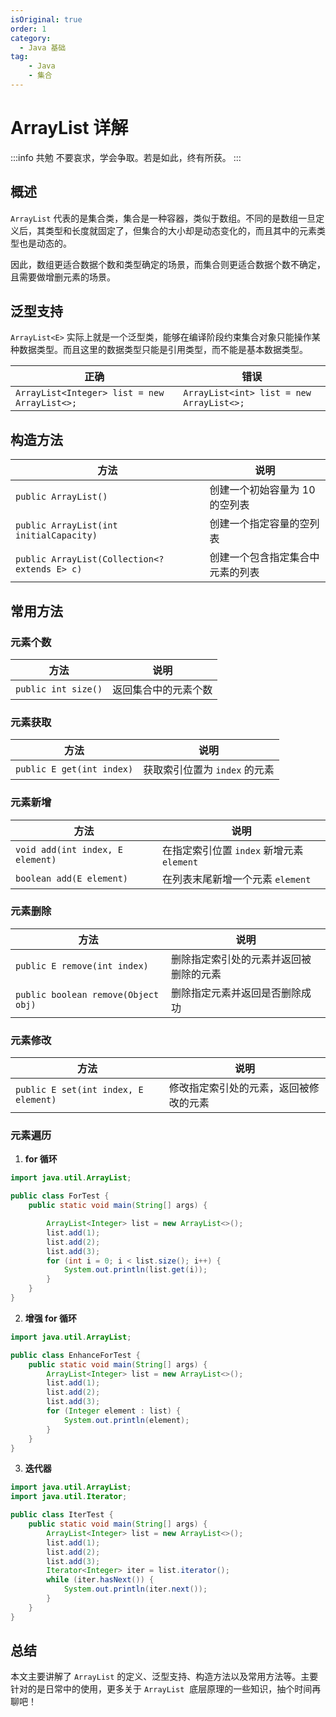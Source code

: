 ```yaml
---
isOriginal: true
order: 1
category:
  - Java 基础
tag:
    - Java
    - 集合
---
```

# ArrayList 详解

:::info 共勉
不要哀求，学会争取。若是如此，终有所获。
:::

## 概述

`ArrayList` 代表的是集合类，集合是一种容器，类似于数组。不同的是数组一旦定义后，其类型和长度就固定了，但集合的大小却是动态变化的，而且其中的元素类型也是动态的。

因此，数组更适合数据个数和类型确定的场景，而集合则更适合数据个数不确定，且需要做增删元素的场景。

## 泛型支持

`ArrayList<E>` 实际上就是一个泛型类，能够在编译阶段约束集合对象只能操作某种数据类型。而且这里的数据类型只能是引用类型，而不能是基本数据类型。

| 正确                                         | 错误                                     |
| -------------------------------------------- | ---------------------------------------- |
| `ArrayList<Integer> list = new ArrayList<>;` | `ArrayList<int> list = new ArrayList<>;` |

## 构造方法

| 方法                                          | 说明                             |
| --------------------------------------------- | -------------------------------- |
| `public ArrayList()`                          | 创建一个初始容量为 10 的空列表   |
| `public ArrayList(int initialCapacity)`       | 创建一个指定容量的空列表         |
| `public ArrayList(Collection<? extends E> c)` | 创建一个包含指定集合中元素的列表 |

## 常用方法

### 元素个数

| 方法                | 说明                 |
| ------------------- | -------------------- |
| `public int size()` | 返回集合中的元素个数 |

### 元素获取

| 方法                      | 说明                          |
| ------------------------- | ----------------------------- |
| `public E get(int index)` | 获取索引位置为 `index` 的元素 |

### 元素新增

| 方法                             | 说明                                      |
| -------------------------------- | ----------------------------------------- |
| `void add(int index, E element)` | 在指定索引位置 `index` 新增元素 `element` |
| `boolean add(E element)`         | 在列表末尾新增一个元素 `element`          |

### 元素删除

| 方法                                | 说明                                   |
| ----------------------------------- | -------------------------------------- |
| `public E remove(int index)`        | 删除指定索引处的元素并返回被删除的元素 |
| `public boolean remove(Object obj)` | 删除指定元素并返回是否删除成功         |

### 元素修改

| 方法                                 | 说明                                   |
| ------------------------------------ | -------------------------------------- |
| `public E set(int index, E element)` | 修改指定索引处的元素，返回被修改的元素 |

### 元素遍历

1.  **for 循环**

```java
import java.util.ArrayList;

public class ForTest {
    public static void main(String[] args) {

        ArrayList<Integer> list = new ArrayList<>();
        list.add(1);
        list.add(2);
        list.add(3);
        for (int i = 0; i < list.size(); i++) {
            System.out.println(list.get(i));
        }
    }
}
```

2.  **增强 for 循环**

```java
import java.util.ArrayList;

public class EnhanceForTest {
    public static void main(String[] args) {
        ArrayList<Integer> list = new ArrayList<>();
        list.add(1);
        list.add(2);
        list.add(3);
        for (Integer element : list) {
            System.out.println(element);
        }
    }
}
```

3.  **迭代器**

```java
import java.util.ArrayList;
import java.util.Iterator;

public class IterTest {
    public static void main(String[] args) {
        ArrayList<Integer> list = new ArrayList<>();
        list.add(1);
        list.add(2);
        list.add(3);
        Iterator<Integer> iter = list.iterator();
        while (iter.hasNext()) {
            System.out.println(iter.next());
        }
    }
}
```

## 总结

本文主要讲解了 `ArrayList` 的定义、泛型支持、构造方法以及常用方法等。主要针对的是日常中的使用，更多关于 `ArrayList`  底层原理的一些知识，抽个时间再聊吧！


<Share colorful />